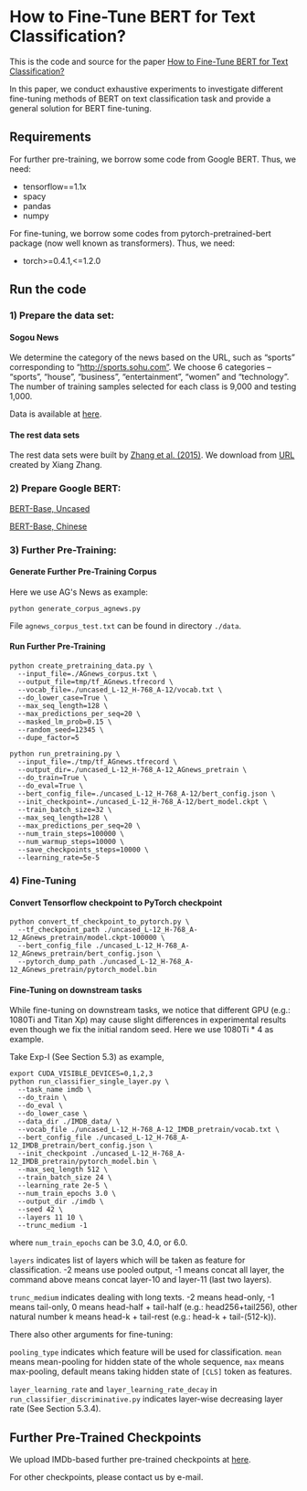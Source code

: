 # How to Fine-Tune BERT for Text Classification?

This is the code and source for the paper [How to Fine-Tune BERT for Text Classification?](https://arxiv.org/abs/1905.05583)

In this paper, we conduct exhaustive experiments to investigate different fine-tuning methods of BERT on text classification task and provide a general solution for BERT fine-tuning.

## Requirements

For further pre-training, we borrow some code from Google BERT. Thus, we need:

+ tensorflow==1.1x
+ spacy
+ pandas
+ numpy

For fine-tuning, we borrow some codes from pytorch-pretrained-bert package (now well known as transformers). Thus, we need:

+ torch>=0.4.1,<=1.2.0



## Run the code

### 1) Prepare the data set:

#### Sogou News

We determine the category of the news based on the URL, such as “sports” corresponding
to “http://sports.sohu.com”. We choose 6 categories
– “sports”, “house”, “business”, “entertainment”,
“women” and “technology”. The number
of training samples selected for each class is 9,000
and testing 1,000.

Data is available at [here](https://drive.google.com/drive/folders/1Rbi0tnvsQrsHvT_353pMdIbRwDlLhfwM).

#### The rest data sets

The rest data sets were built by [Zhang et al. (2015)](https://papers.nips.cc/paper/5782-character-level-convolutional-networks-for-text-classification.pdf).
We download from [URL](https://drive.google.com/drive/u/0/folders/0Bz8a_Dbh9Qhbfll6bVpmNUtUcFdjYmF2SEpmZUZUcVNiMUw1TWN6RDV3a0JHT3kxLVhVR2M) created by Xiang Zhang.


### 2) Prepare Google BERT:

[BERT-Base, Uncased](https://storage.googleapis.com/bert_models/2018_10_18/uncased_L-12_H-768_A-12.zip)

[BERT-Base, Chinese](https://storage.googleapis.com/bert_models/2018_11_03/chinese_L-12_H-768_A-12.zip)


### 3) Further Pre-Training:

#### Generate Further Pre-Training Corpus

Here we use AG's News as example:
```shell
python generate_corpus_agnews.py
```
File ``agnews_corpus_test.txt`` can be found in directory ``./data``.

#### Run Further Pre-Training

```shell
python create_pretraining_data.py \
  --input_file=./AGnews_corpus.txt \
  --output_file=tmp/tf_AGnews.tfrecord \
  --vocab_file=./uncased_L-12_H-768_A-12/vocab.txt \
  --do_lower_case=True \
  --max_seq_length=128 \
  --max_predictions_per_seq=20 \
  --masked_lm_prob=0.15 \
  --random_seed=12345 \
  --dupe_factor=5
  
python run_pretraining.py \
  --input_file=./tmp/tf_AGnews.tfrecord \
  --output_dir=./uncased_L-12_H-768_A-12_AGnews_pretrain \
  --do_train=True \
  --do_eval=True \
  --bert_config_file=./uncased_L-12_H-768_A-12/bert_config.json \
  --init_checkpoint=./uncased_L-12_H-768_A-12/bert_model.ckpt \
  --train_batch_size=32 \
  --max_seq_length=128 \
  --max_predictions_per_seq=20 \
  --num_train_steps=100000 \
  --num_warmup_steps=10000 \
  --save_checkpoints_steps=10000 \
  --learning_rate=5e-5
```


### 4) Fine-Tuning

#### Convert Tensorflow checkpoint to PyTorch checkpoint

```shell
python convert_tf_checkpoint_to_pytorch.py \
  --tf_checkpoint_path ./uncased_L-12_H-768_A-12_AGnews_pretrain/model.ckpt-100000 \
  --bert_config_file ./uncased_L-12_H-768_A-12_AGnews_pretrain/bert_config.json \
  --pytorch_dump_path ./uncased_L-12_H-768_A-12_AGnews_pretrain/pytorch_model.bin
```

#### Fine-Tuning on downstream tasks

While fine-tuning on downstream tasks, we notice that different GPU (e.g.: 1080Ti and Titan Xp) may cause 
slight differences in experimental results even though we fix the initial random seed.
Here we use 1080Ti * 4 as example.

Take Exp-I (See Section 5.3) as example,

```shell
export CUDA_VISIBLE_DEVICES=0,1,2,3
python run_classifier_single_layer.py \
  --task_name imdb \
  --do_train \
  --do_eval \
  --do_lower_case \
  --data_dir ./IMDB_data/ \
  --vocab_file ./uncased_L-12_H-768_A-12_IMDB_pretrain/vocab.txt \
  --bert_config_file ./uncased_L-12_H-768_A-12_IMDB_pretrain/bert_config.json \
  --init_checkpoint ./uncased_L-12_H-768_A-12_IMDB_pretrain/pytorch_model.bin \
  --max_seq_length 512 \
  --train_batch_size 24 \
  --learning_rate 2e-5 \
  --num_train_epochs 3.0 \
  --output_dir ./imdb \
  --seed 42 \
  --layers 11 10 \
  --trunc_medium -1
```

where ``num_train_epochs`` can be 3.0, 4.0, or 6.0.

``layers`` indicates list of layers which will be taken as feature for classification.
-2 means use pooled output, -1 means concat all layer, the command above means concat
layer-10 and layer-11 (last two layers).

``trunc_medium`` indicates dealing with long texts. -2 means head-only, -1 means tail-only,
0 means head-half + tail-half (e.g.: head256+tail256),
other natural number k means head-k + tail-rest (e.g.: head-k + tail-(512-k)).

There also other arguments for fine-tuning:

``pooling_type`` indicates which feature will be used for classification. `mean` means
mean-pooling for hidden state of the whole sequence, `max` means max-pooling, default means
taking hidden state of `[CLS]` token as features.

``layer_learning_rate`` and ``layer_learning_rate_decay`` in ``run_classifier_discriminative.py``
indicates layer-wise decreasing layer rate (See Section 5.3.4).


## Further Pre-Trained Checkpoints

We upload IMDb-based further pre-trained checkpoints at
[here](https://drive.google.com/drive/folders/1Rbi0tnvsQrsHvT_353pMdIbRwDlLhfwM).

For other checkpoints, please contact us by e-mail.